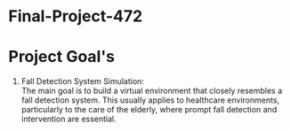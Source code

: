 # Final-Project-472
# Project Goal's
1. Fall Detection System Simulation:<br>
The main goal is to build a virtual environment that closely resembles a fall detection system. This usually applies to healthcare environments, particularly to the care of the elderly, where prompt fall detection and intervention are essential.
